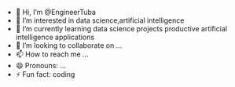 - 👋 Hi, I’m @EngineerTuba
- 👀 I’m interested in data science,artificial intelligence
- 🌱 I’m currently learning data science projects
productive artificial intelligence applications
- 💞️ I’m looking to collaborate on ...
- 📫 How to reach me ...
- 😄 Pronouns: ...
- ⚡ Fun fact: coding

<!---
EngineerTuba/EngineerTuba is a ✨ special ✨ repository because its `README.md` (this file) appears on your GitHub profile.
You can click the Preview link to take a look at your changes.
--->
